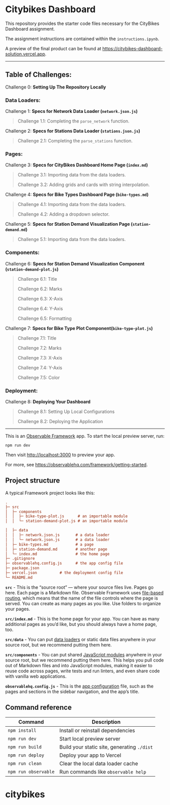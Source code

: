 # Citybikes Dashboard

This repository provides the starter code files necessary for the CityBikes Dashboard assignment. 

The assignment instructions are contained within the `instructions.ipynb`. 

A preview of the final product can be found at <https://citybikes-dashboard-solution.vercel.app>.

<hr>

<h2>Table of Challenges:</h2>

Challenge 0: **Setting Up The Repository Locally**

<h3>Data Loaders:</h3>

Challenge 1: **Specs for Network Data Loader (`network.json.js`)**
>Challenge 1.1: Completing the `parse_network` function.

Challenge 2: **Specs for Stations Data Loader (`stations.json.js`)**
>Challenge 2.1: Completing the `parse_stations` function.

<h3>Pages:</h3>

Challenge 3: **Specs for CityBikes Dashboard Home Page (`index.md`)**
>Challenge 3.1: Importing data from the data loaders.
>
>Challenge 3.2: Adding grids and cards with string interpolation.

Challenge 4: **Specs for Bike Types Dashboard Page (`bike-types.md`)**
>Challenge 4.1: Importing data from the data loaders.
>
>Challenge 4.2: Adding a dropdown selector.

Challenge 5: **Specs for Station Demand Visualization Page (`station-demand.md`)**
>Challenge 5.1: Importing data from the data loaders.

<h3>Components:</h3>

Challenge 6: **Specs for Station Demand Visualization Component (`station-demand-plot.js`)**
>Challenge 6.1: Title
>
>Challenge 6.2: Marks
>
>Challenge 6.3: X-Axis
>
>Challenge 6.4: Y-Axis
>
>Challenge 6.5: Formatting

Challenge 7: **Specs for Bike Type Plot Component(`bike-type-plot.js`)**
>Challenge 7.1: Title
>
>Challenge 7.2: Marks
>
>Challenge 7.3: X-Axis
>
>Challenge 7.4: Y-Axis
>
>Challenge 7.5: Color

<h3>Deployment:</h3>

Challenge 8: **Deploying Your Dashboard**
>Challenge 8.1: Setting Up Local Configurations
>
>Challenge 8.2: Deploying the Application

<hr>

This is an [Observable Framework](https://observablehq.com/framework) app. To start the local preview server, run:

```
npm run dev
```

Then visit <http://localhost:3000> to preview your app.

For more, see <https://observablehq.com/framework/getting-started>.

## Project structure

A typical Framework project looks like this:

```ini
.
├─ src
│  ├─ components
│  │  ├─ bike-type-plot.js      # an importable module
│  │  └─ station-demand-plot.js # an importable module

│  ├─ data
│  │  ├─ network.json.js       # a data loader
│  │  └─ network.json.js       # a data loader
│  ├─ bike-types.md     	   # a page
│  ├─ station-demand.md        # another page
│  └─ index.md                 # the home page
├─ .gitignore
├─ observablehq.config.js      # the app config file
├─ package.json
├─ vercel.json		    # the deployment config file
└─ README.md
```

**`src`** - This is the “source root” — where your source files live. Pages go here. Each page is a Markdown file. Observable Framework uses [file-based routing](https://observablehq.com/framework/routing), which means that the name of the file controls where the page is served. You can create as many pages as you like. Use folders to organize your pages.

**`src/index.md`** - This is the home page for your app. You can have as many additional pages as you’d like, but you should always have a home page, too.

**`src/data`** - You can put [data loaders](https://observablehq.com/framework/loaders) or static data files anywhere in your source root, but we recommend putting them here.

**`src/components`** - You can put shared [JavaScript modules](https://observablehq.com/framework/javascript/imports) anywhere in your source root, but we recommend putting them here. This helps you pull code out of Markdown files and into JavaScript modules, making it easier to reuse code across pages, write tests and run linters, and even share code with vanilla web applications.

**`observablehq.config.js`** - This is the [app configuration](https://observablehq.com/framework/config) file, such as the pages and sections in the sidebar navigation, and the app’s title.

## Command reference

| Command           | Description                                              |
| ----------------- | -------------------------------------------------------- |
| `npm install`            | Install or reinstall dependencies                        |
| `npm run dev`        | Start local preview server                               |
| `npm run build`      | Build your static site, generating `./dist`              |
| `npm run deploy`     | Deploy your app to Vercel                            |
| `npm run clean`      | Clear the local data loader cache                        |
| `npm run observable` | Run commands like `observable help`                      |
# citybikes
